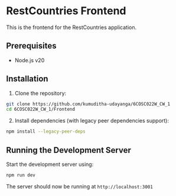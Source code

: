 # RestCountries Frontend

This is the frontend for the RestCountries application.

## Prerequisites

- Node.js v20

## Installation

1. Clone the repository:

```bash
git clone https://github.com/kumuditha-udayanga/6COSC022W_CW_1
cd 6COSC022W_CW_1/Frontend
````

2. Install dependencies (with legacy peer dependencies support):

```bash
npm install --legacy-peer-deps
```

## Running the Development Server

Start the development server using:

```bash
npm run dev
```

The server should now be running at `http://localhost:3001`
